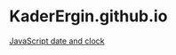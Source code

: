 # KaderErgin.github.io


[JavaScript date and clock](https://github.com/KaderErgin/Javascript_/blob/master/index)
